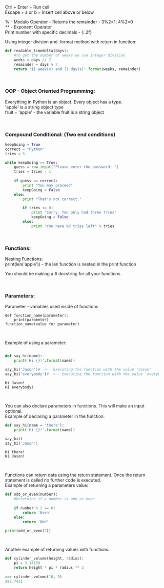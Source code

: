 Ctrl + Enter = Run cell<br>
Escape + a or b = Insert cell above or below<br>

% - Modulo Operator - Returns the remainder - 3%2=1; 4%2=0<br>
** - Exponent Operator<br>
Print number with specific decimals - {:.2f}

Using integer division and .format method with return in function:
```python
def readable_timedelta(days):
    #to get the number of weeks we use integer division
    weeks = days // 7
    remainder = days % 7
    return "{} week(s) and {} day(s)".format(weeks, remainder)
```

<br>

### OOP - Object Oriented Programming:
Everything in Python is an object. Every object has a type.<br>
'apple' is a string object type<br>
fruit = 'apple' - the variable fruit is a string object

<br>

### Compound Conditional: (Two end conditions)
```python
keepGoing = True
correct = "Python"
tries = 3

while keepGoing == True:
    guess = raw_input("Please enter the password: ")
    tries = tries - 1
    
    if guess == correct:
        print "You may proceed"
        keepGoing = False
    else:
        print "That's not correct."

        if tries <= 0:
            print "Sorry. You only had three tries"
            keepGoing = False
        else:
            print "You have %d tries left" % tries
```

<br>

### Functions:
Nesting Functions:<br>
print(len('apple')) - the len function is nested in the print function

You should be making a # docstring for all your functions.

<br>

### Parameters:
Parameter - variables used inside of functions
```
def function_name(parameter):
	print(parameter)
function_name(value for parameter)
```

<br>

Example of using a parameter:
```python

def say_hi(name):
	print('Hi {}!'.format(name))

say_hi('Jason')#  <-- Executing the function with the value 'Jason'
say_hi('everybody')#  <-- Executing the function with the value 'everybody'
```
```
Hi Jason!
Hi everybody!
```

<br>

You can also declare parameters in functions. This will make an input optional.<br>
Example of declaring a parameter in the function:
```python
def say_hi(name = 'there'):
	print('Hi {}!'.format(name))

say_hi()
say_hi('Jason')
```
```
Hi there!
Hi Jason!
```

<br>

Functions can return data using the return statement. Once the return statement is called no further code is executed.<br>
Example of returning a parameters value:
```python
def odd_or_even(number):
	#Determine if a number is odd or even
	
	if number % 2 == 0:
		return 'Even'
	else:
		return 'Odd'

print(odd_or_even(7))
```

<br>

Another example of returning values with functions:
```python
def cylinder_volume(height, radius):
    pi = 3.14159
    return height * pi * radius ** 2
    
>>> cylinder_volume(10, 3)
282.7431
```
